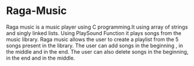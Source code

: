 # Raga-Music
Raga music is a music player using C programming.It using array of strings and singly linked lists.
Using PlaySound Function it plays songs from the music library. 
Raga music allows the user to create a playlist from the 5 songs present in the library.
The user can add songs in the beginning , in the middle and in the end.
The user can also delete songs in the beginning, in the end and in the middle.
